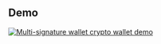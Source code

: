 ## Demo
[![Multi-signature wallet crypto wallet demo](http://img.youtube.com/vi/YlrdiDPku6M/0.jpg)](http://www.youtube.com/watch?v=YlrdiDPku6M)

